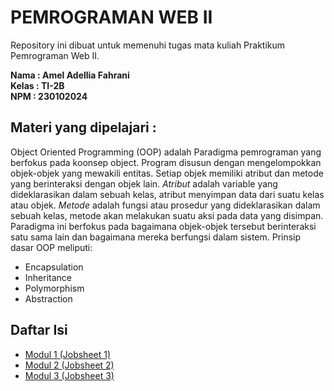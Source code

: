 # PEMROGRAMAN WEB II
Repository ini dibuat untuk memenuhi tugas mata kuliah Praktikum Pemrograman Web II.

**Nama   : Amel Adellia Fahrani  
Kelas    : TI-2B  
NPM      : 230102024**

## Materi yang dipelajari :
Object Oriented Programming (OOP) adalah Paradigma pemrograman yang berfokus pada koonsep object. Program disusun dengan mengelompokkan objek-objek yang mewakili entitas. Setiap objek memiliki atribut dan metode yang berinteraksi dengan objek lain. _Atribut_ adalah variable yang dideklarasikan dalam sebuah kelas, atribut menyimpan data dari suatu kelas atau objek. _Metode_ adalah fungsi atau prosedur yang dideklarasikan dalam sebuah kelas, metode akan melakukan suatu aksi pada data yang disimpan. Paradigma ini berfokus pada bagaimana objek-objek tersebut berinteraksi satu sama lain dan bagaimana mereka berfungsi dalam sistem. 
Prinsip dasar OOP meliputi:
- Encapsulation 
- Inheritance
- Polymorphism
- Abstraction
## Daftar Isi
- [Modul 1 (Jobsheet 1)](Modul_1)
- [Modul 2 (Jobsheet 2)](Modul_2)
- [Modul 3 (Jobsheet 3)](Modul_3)
